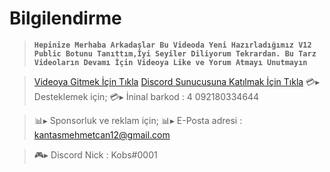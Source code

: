 # **Bilgilendirme**

> **`Hepinize Merhaba Arkadaşlar Bu Videoda Yeni Hazırladığımız V12 Public Botunu Tanıttım,İyi Seyiler Diliyorum Tekrardan. Bu Tarz Videoların Devamı İçin Videoya Like ve Yorum Atmayı Unutmayın`**

> [Videoya Gitmek İçin Tıkla](https://youtu.be/q5G6xfF82bY) 
> [Discord Sunucusuna Katılmak İçin Tıkla](https://discord.gg/axjXvA9cCa)
> 💳▸ Desteklemek için;
> 💳▸ İninal barkod : 4 092180334644

> 📊▸ Sponsorluk ve reklam için;
> 📊▸ E-Posta adresi : kantasmehmetcan12@gmail.com

> 🎮▸ Discord Nick : Kobs#0001
